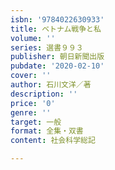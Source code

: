 ```yaml
---
isbn: '9784022630933'
title: ベトナム戦争と私
volume: ''
series: 選書９９３
publisher: 朝日新聞出版
pubdate: '2020-02-10'
cover: ''
author: 石川文洋／著
description: ''
price: '0'
genre: ''
target: 一般
format: 全集・双書
content: 社会科学総記

---
```

